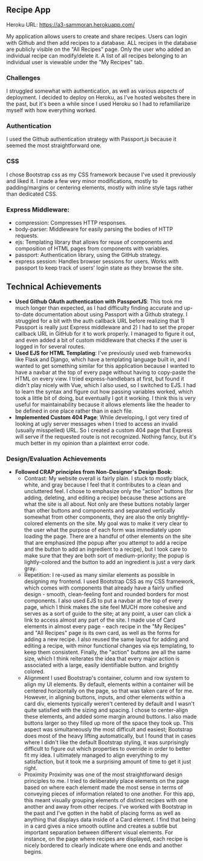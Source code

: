 ## Recipe App
Heroku URL: https://a3-sammoran.herokuapp.com/


My application allows users to create and share recipes. Users can login with Github and then add
recipes to a database. ALL recipes in the database are publicly visible on the "All Recipes" page.
Only the user who added an individual recipe can modify/delete it. A list of all recipes belonging
to an individual user is viewable under the "My Recipes" tab.


### Challenges
I struggled somewhat with authentication, as well as various aspects of deployment. I decided to deploy
on Heroku, as I've hosted websites there in the past, but it's been a while since I used Heroku so
I had to refamiliarize myself with how everything worked.


### Authentication
I used the Github authentication strategy with Passport.js because it seemed the most straightforward one.


### CSS
I chose Bootstrap css as my CSS framework because I've used it previously and liked it. I made a few
very minor modifications, mostly to padding/margins or centering elements, mostly with inline style
tags rather than dedicated CSS.


### Express Middleware:
- compression: Compresses HTTP responses.
- body-parser: Middleware for easily parsing the bodies of HTTP requests.
- ejs: Templating library that allows for reuse of components and composition of HTML pages from components with variables.
- passport: Authentication library, using the GitHub strategy.
- express session: Handles browser sessions for users. Works with passport to keep track of users' login state as they browse the site.

## Technical Achievements
- **Used Github OAuth authentication with PassportJS**: This took me much longer than expected, as I had difficulty finding accurate and up-to-date documentation about using Passport with a Github strategy. I
struggled for a bit with the auth callback URL before realizing that 1) Passport is really just Express middleware and 2) I had to set the proper callback URL in GitHub for it to work properly. I managed to figure
it out, and even added a bit of custom middleware that checks if the user is logged in for several routes.
- **Used EJS for HTML Templating**: I've previously used web frameworks like Flask and Django, which
have a templating language built in, and I wanted to get something similar for this application because I wanted to have a navbar at the top of every page without having to copy-paste the HTML on
every view. I tried express-handlebars at first, but found it didn't play nicely with Vue, which I also used, so I switched to EJS. I had to learn the syntax and figure out how passing variables worked, which took a little bit of doing, but eventually I got it working. I think this is very useful for maintainability because it allows elements like the header to be defined in one place rather than in each file.
- **Implemented Custom 404 Page**: While developing, I got very tired of looking at ugly server messages when I tried to access an invalid (usually misspelled) URL. So I created a custom 404 page
that Express will serve if the requested route is not recognized. Nothing fancy, but it's much better
in my opinion than a plaintext error code.

### Design/Evaluation Achievements
- **Followed CRAP principles from Non-Designer's Design Book**:
  * Contrast: My website overall is fairly plain. I stuck to mostly black, white, and gray because I feel that it contributes to a clean and uncluttered feel. I chose to emphasize only the "action" buttons
  (for adding, deleting, and editing a recipe) because these actions are what the site is all about. Not only are these buttons notably larger than other buttons and components and separated vertically somewhat
  from other components, they are also the only brightly-colored elements on the site. My goal was to make it very clear to the user what the purpose of each form was immediately upon loading the page. There are a handful
  of other elements on the site that are emphasized (the popup after you attempt to add a recipe and the button to add an ingredient to a recipe), but I took care to make sure that they are both sort of medium-priority;
  the popup is lightly-colored and the button to add an ingredient is just a very dark gray.
  * Repetition: I re-used as many similar elements as possible in designing my frontend. I used Bootstrap CSS as my CSS framework, which comes with components that already have a fairly unified design -
  smooth, clean-feeling font and rounded borders for most components. I also used EJS to put a navbar at the top of every page, which I think makes the site feel MUCH more cohesive and serves as a sort of guide
  to the site; at any point, a user can click a link to access almost any part of the site.
  I made use of Card elements in almost every page - each recipe in the "My Recipes" and "All Recipes" page is its own card, as well as the forms for adding a new recipe. I also reused the same layout for
  adding and editing a recipe, with minor functional changes via ejs templating, to keep them consistent. Finally, the "action" buttons are all the same size, which I think reiterates the idea that every
  major action is associated with a large, easily identifiable button.
  and brightly colored.
  * Alignment
  I used Bootstrap's container, column and row system to align my UI elements. By default, elements within a container will be centered horizontally on the page, so that was taken care of for me. However, in
  aligning buttons, inputs, and other elements within a card div, elements typically weren't centered by default and I wasn't quite satisfied with the sizing and spacing. I chose to center-align these elements, and
  added some margin around buttons. I also made buttons larger so they filled up more of the space they took up. This aspect was simultaneously the most difficult and easiest; Bootstrap does most of the heavy lifting
  automatically, but I found that in cases where I didn't like the default Bootstrap styling, it was surprisingly difficult to figure out which properties to override in order to better fit my idea. I ultimately managed
  to align everything to my satisfaction, but it took me a surprising amount of time to get it just right.
  * Proximity
  Proximity was one of the most straightforward design principles to me. I tried to deliberately place elements on the page based on where each element made the most sense in terms of conveying pieces of information
  related to one another. For this app, this meant visually grouping elements of distinct recipes with one another and away from other recipes. I've worked with Bootstrap in the past and I've gotten in the habit of
  placing forms as well as anything that displays data inside of a Card element. I find that being in a card gives a nice smooth outline and creates a subtle but important separation between different visual elements.
  For instance, on the page where recipes are displayed, each recipe is nicely bordered to clearly indicate where one ends and another begins.
